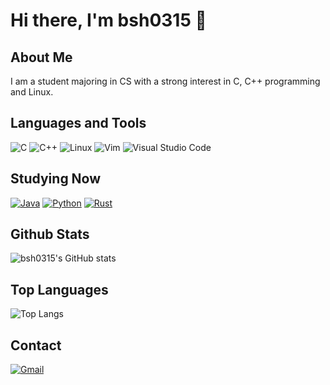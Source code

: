 # Hi there, I'm bsh0315 👋

## About Me
I am a student majoring in CS with a strong interest in C, C++ programming and Linux.

## Languages and Tools
![C](https://img.shields.io/badge/C-A8B9CC?style=for-the-badge&logo=c&logoColor=white)
![C++](https://img.shields.io/badge/C++-00599C?style=for-the-badge&logo=c%2B%2B&logoColor=white)
![Linux](https://img.shields.io/badge/Linux-FCC624?style=for-the-badge&logo=linux&logoColor=black)
![Vim](https://img.shields.io/badge/Vim-019733?style=for-the-badge&logo=vim&logoColor=white)
![Visual Studio Code](https://img.shields.io/badge/VS%20Code-0078d7?style=for-the-badge&logo=visual-studio-code&logoColor=white)

## Studying Now
[![Java](https://img.shields.io/badge/Java-<VERSION>-<COLOR>.svg)](https://www.java.com/)
[![Python](https://img.shields.io/badge/Python-<VERSION>-<COLOR>.svg)](https://www.python.org/)
[![Rust](https://img.shields.io/badge/Rust-<VERSION>-<COLOR>.svg)](https://www.rust-lang.org/)


## Github Stats
![bsh0315's GitHub stats](https://github-readme-stats.vercel.app/api?username=bsh0315&show_icons=true&theme=radical)

## Top Languages
![Top Langs](https://github-readme-stats.vercel.app/api/top-langs/?username=bsh0315&layout=compact&theme=radical)

## Contact
[![Gmail](https://img.shields.io/badge/Gmail-D14836?style=for-the-badge&logo=gmail&logoColor=white)](mailto:shbackrok@gmail.com)
